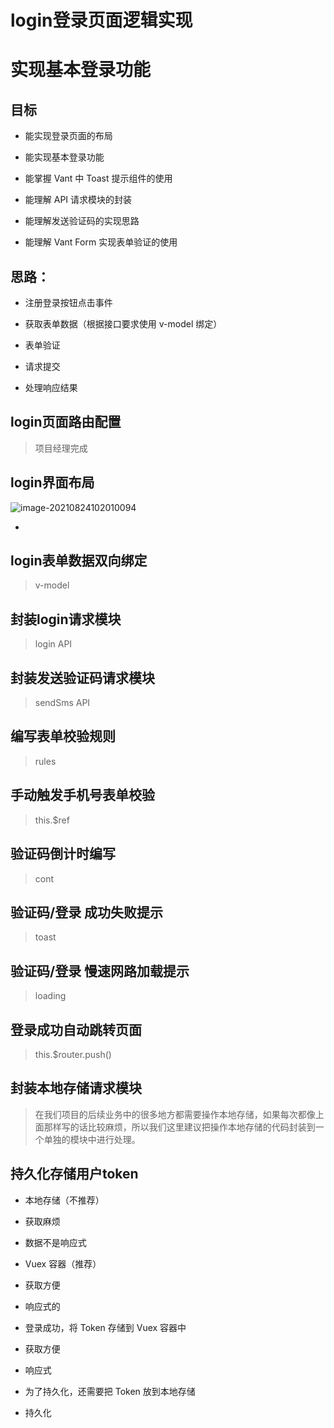# login登录页面逻辑实现

# 实现基本登录功能

## 目标

- 能实现登录页面的布局

- 能实现基本登录功能

- 能掌握 Vant 中 Toast 提示组件的使用

- 能理解 API 请求模块的封装

- 能理解发送验证码的实现思路

- 能理解 Vant Form 实现表单验证的使用

## 思路：

- 注册登录按钮点击事件

- 获取表单数据（根据接口要求使用 v-model 绑定）

- 表单验证

- 请求提交

- 处理响应结果

## login页面路由配置

> 项目经理完成

## login界面布局

![image-20210824102010094](https://i0.hdslb.com/bfs/album/e34952063a67e7bff853323830b892b8a4ee41bd.png)



- 



## login表单数据双向绑定

> v-model

## 封装login请求模块

> login API

## 封装发送验证码请求模块

> sendSms API

## 编写表单校验规则

> rules

## 手动触发手机号表单校验

> this.$ref

## 验证码倒计时编写

> cont

## 验证码/登录 成功失败提示

> toast

## 验证码/登录 慢速网路加载提示

> loading

## 登录成功自动跳转页面

> this.$router.push()

## 封装本地存储请求模块

> 在我们项目的后续业务中的很多地方都需要操作本地存储，如果每次都像上面那样写的话比较麻烦，所以我们这里建议把操作本地存储的代码封装到一个单独的模块中进行处理。

## 持久化存储用户token

- 本地存储（不推荐） 

- 获取麻烦

- 数据不是响应式

- Vuex 容器（推荐） 

- 获取方便

- 响应式的

- 登录成功，将 Token 存储到 Vuex 容器中 

- 获取方便

- 响应式

- 为了持久化，还需要把 Token 放到本地存储 

- 持久化

